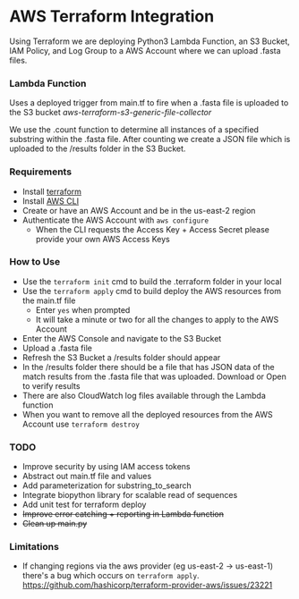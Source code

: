 # AWS Terraform Integration

Using Terraform we are deploying Python3 Lambda Function, an S3 Bucket, IAM Policy, and Log Group to a AWS Account where we can upload .fasta files.

### Lambda Function

Uses a deployed trigger from main.tf to fire when a .fasta file is uploaded to the S3 bucket *aws-terraform-s3-generic-file-collector*

We use the .count function to determine all instances of a specified substring within the .fasta file. After counting we create a JSON file which is uploaded to the /results folder in the S3 Bucket.

### Requirements

- Install [terraform](https://developer.hashicorp.com/terraform/tutorials/aws-get-started/install-cli)
- Install [AWS CLI](https://docs.aws.amazon.com/cli/latest/userguide/getting-started-install.html)
- Create or have an AWS Account and be in the us-east-2 region
- Authenticate the AWS Account with `aws configure`
    - When the CLI requests the Access Key + Access Secret please provide your own AWS Access Keys

### How to Use

- Use the `terraform init` cmd to build the .terraform folder in your local
- Use the `terraform apply` cmd to build deploy the AWS resources from the main.tf file
    - Enter `yes` when prompted
    - It will take a minute or two for all the changes to apply to the AWS Account
- Enter the AWS Console and navigate to the S3 Bucket
- Upload a .fasta file
- Refresh the S3 Bucket a /results folder should appear
- In the /results folder there should be a file that has JSON data of the match results from the .fasta file that was uploaded. Download or Open to verify results
- There are also CloudWatch log files available through the Lambda function
- When you want to remove all the deployed resources from the AWS Account use `terraform destroy`

### TODO

- Improve security by using IAM access tokens
- Abstract out main.tf file and values
- Add parameterization for substring_to_search
- Integrate biopython library for scalable read of sequences
- Add unit test for terraform deploy
- ~~Improve error catching + reporting in Lambda function~~
- ~~Clean up main.py~~

### Limitations

- If changing regions via the aws provider (eg us-east-2 -> us-east-1) there's a bug which occurs on `terraform apply`. https://github.com/hashicorp/terraform-provider-aws/issues/23221
